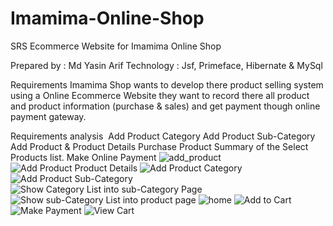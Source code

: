 # Imamima-Online-Shop
SRS
Ecommerce Website for Imamima Online Shop

Prepared by : Md Yasin Arif
Technology : Jsf, Primeface, Hibernate & MySql

Requirements
Imamima Shop wants to develop there product selling system using a Online Ecommerce Website they want to record there all product and product information (purchase & sales) and get payment though online payment gateway.

Requirements analysis 
Add Product Category
Add Product Sub-Category
Add Product & Product Details
Purchase Product
Summary of the Select Products list.
Make Online Payment 
![add_product](https://user-images.githubusercontent.com/43033523/64164931-ddd12200-ce65-11e9-809e-d9793b444811.png)
![Add Product   Product Details](https://user-images.githubusercontent.com/43033523/64164925-dd388b80-ce65-11e9-8471-2b124de26460.png)
![Add Product Category](https://user-images.githubusercontent.com/43033523/64164927-dd388b80-ce65-11e9-9e49-67abd4523913.png)
![Add Product Sub-Category](https://user-images.githubusercontent.com/43033523/64164929-ddd12200-ce65-11e9-9ff4-99df6e925e2f.png)
![Show Category List into sub-Category Page](https://user-images.githubusercontent.com/43033523/64164934-df024f00-ce65-11e9-87cd-13fdef05ed5b.png)
![Show sub-Category List into product page](https://user-images.githubusercontent.com/43033523/64164936-df024f00-ce65-11e9-93f8-04d0e315b870.png)
![home](https://user-images.githubusercontent.com/43033523/64164932-de69b880-ce65-11e9-8a0b-91f40ff53af1.png)
![Add to Cart](https://user-images.githubusercontent.com/43033523/64164930-ddd12200-ce65-11e9-856f-7397d5704e07.png)
![Make Payment](https://user-images.githubusercontent.com/43033523/64164933-de69b880-ce65-11e9-9883-c0164531de3b.png)
![View Cart](https://user-images.githubusercontent.com/43033523/64164938-df024f00-ce65-11e9-984e-04c4bc82bffe.png)
